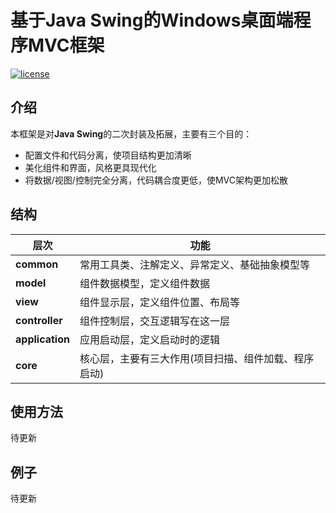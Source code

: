 # 基于Java Swing的Windows桌面端程序MVC框架
[![license](https://img.shields.io/github/license/mashape/apistatus.svg?style=for-the-badge)](LICENSE)
## 介绍
本框架是对**Java Swing**的二次封装及拓展，主要有三个目的：
+ 配置文件和代码分离，使项目结构更加清晰
+ 美化组件和界面，风格更具现代化
+ 将数据/视图/控制完全分离，代码耦合度更低，使MVC架构更加松散
## 结构
|  层次   | 功能  |
|  ----  | ----  |
| **common**  | 常用工具类、注解定义、异常定义、基础抽象模型等 |
| **model**  | 组件数据模型，定义组件数据 |
| **view**  | 组件显示层，定义组件位置、布局等 |
| **controller**  | 组件控制层，交互逻辑写在这一层 |
| **application**  | 应用启动层，定义启动时的逻辑 |
| **core**  | 核心层，主要有三大作用(项目扫描、组件加载、程序启动) |
## 使用方法
待更新  
## 例子
待更新  

